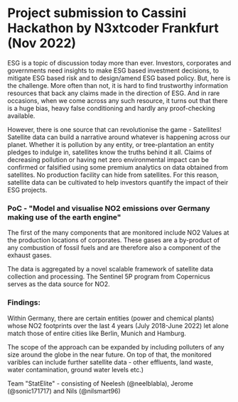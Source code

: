 # Project submission to Cassini Hackathon by N3xtcoder Frankfurt (Nov 2022)


ESG is a topic of discussion today more than ever. Investors, corporates and governments need insights to make ESG based investment decisions, to mitigate ESG based risk and to design/amend ESG based policy. But, here is the challenge. More often than not, it is hard to find trustworthy information resources that back any claims made in the direction of ESG. And in rare occasions, when we come across any such resource, it turns out that there is a huge bias, heavy false conditioning and hardly any proof-checking available.

However, there is one source that can revolutionise the game - Satellites! 
Satellite data can build a narrative around whatever is happening across our planet. Whether it is pollution by any entity, or tree-plantation an entity pledges to indulge in, satellites know the truths behind it all. Claims of decreasing pollution or having net zero environmental impact can be confirmed or falsified using some premium analytics on data obtained from satellites. No production facility can hide from satellites. For this reason, satellite data can be cultivated to help investors quantify the impact of their ESG projects. 


### PoC - "Model and visualise NO2 emissions over Germany making use of the earth engine"

The first of the many components that are monitored include NO2 Values at the production locations of corporates. These gases are a by-product of any combustion of fossil fuels and are therefore also a component of the exhaust gases. 

The data is aggregated by a novel scalable framework of satellite data collection and processing. The Sentinel 5P program from Copernicus serves 
as the data source for NO2.

### Findings:

Within Germany, there are certain entities (power and chemical plants) whose NO2 footprints over the last 4 years (July 2018-June 2022) let alone match those of entire cities like Berlin, Munich and Hamburg.

The scope of the approach can be expanded by including polluters of any size around the globe in the near future. On top of that, the monitored varibles can include further satellite data - other effluents, land waste, water contamination, ground water levels etc.)


Team "StatElite" - consisting of Neelesh (@neelblabla), Jerome (@sonic171717) and Nils (@nilsmart96)

